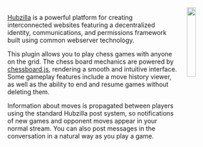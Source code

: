 <img style="margin-left: 20px;" src="/addon/chess/chess.png" align="right" width="20%">

[Hubzilla](http://hubzilla.org) is a powerful platform for creating interconnected websites featuring a decentralized identity, communications, and permissions framework built using common webserver technology. 

This plugin allows you to play chess games with anyone on the grid. The chess board mechanics are powered by [chessboard.js](http://chessboardjs.com), rendering a smooth and intuitive interface. Some gameplay features include a move history viewer, as well as the ability to end and resume games without deleting them.

Information about moves is propagated between players using the standard Hubzilla post system, so notifications of new games and opponent moves appear in your normal stream. You can also post messages in the conversation in a natural way as you play a game.

